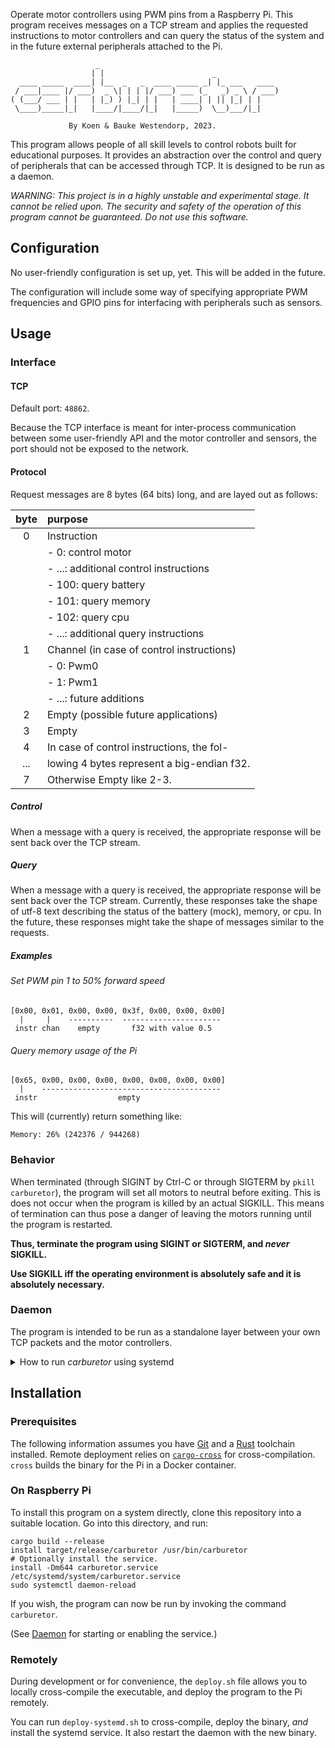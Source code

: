 Operate motor controllers using PWM pins from a Raspberry Pi. This program
receives messages on a TCP stream and applies the requested instructions to
motor controllers and can query the status of the system and in the future
external peripherals attached to the Pi.

<!--- figlet -f rounded carburetor --->

```
                   _
                  | |                        _
  ____ _____  ____| |__  _   _  ____ _____ _| |_ ___   ____
 / ___|____ |/ ___)  _ \| | | |/ ___) ___ (_   _) _ \ / ___)
( (___/ ___ | |   | |_) ) |_| | |   | ____| | || |_| | |
 \____)_____|_|   |____/|____/|_|   |_____)  \__)___/|_|

             By Koen & Bauke Westendorp, 2023.
```

This program allows people of all skill levels to control
robots built for educational purposes. It provides an abstraction over the
control and query of peripherals that can be accessed through TCP. It is
designed to be run as a daemon.

_WARNING: This project is in a highly unstable and experimental stage. It cannot
be relied upon. The security and safety of the operation of this program cannot
be guaranteed. Do not use this software._

## Configuration

No user-friendly configuration is set up, yet. This will be added in the future.

The configuration will include some way of specifying appropriate PWM
frequencies and GPIO pins for interfacing with peripherals such as sensors.

## Usage

### Interface

#### TCP

Default port: `48862`.

Because the TCP interface is meant for inter-process communication between some
user-friendly API and the motor controller and sensors, the port should not be
exposed to the network.

#### Protocol

Request messages are 8 bytes (64 bits) long, and are layed out as follows:

| byte | purpose                                    |
| :--: | :----------------------------------------- |
|  0   | Instruction                                |
|      | - 0: control motor                         |
|      | - ...: additional control instructions     |
|      | - 100: query battery                       |
|      | - 101: query memory                        |
|      | - 102: query cpu                           |
|      | - ...: additional query instructions       |
|  1   | Channel (in case of control instructions)  |
|      | - 0: Pwm0                                  |
|      | - 1: Pwm1                                  |
|      | - ...: future additions                    |
|  2   | Empty (possible future applications)       |
|  3   | Empty                                      |
|  4   | In case of control instructions, the fol-  |
| ...  | lowing 4 bytes represent a big-endian f32. |
|  7   | Otherwise Empty like 2-3.                  |

##### Control

When a message with a query is received, the appropriate response will be sent
back over the TCP stream.

##### Query

When a message with a query is received, the appropriate response will be sent
back over the TCP stream. Currently, these responses take the shape of utf-8
text describing the status of the battery (mock), memory, or cpu. In the future,
these responses might take the shape of messages similar to the requests.

##### Examples

###### Set PWM pin 1 to 50% forward speed

```
[0x00, 0x01, 0x00, 0x00, 0x3f, 0x00, 0x00, 0x00]
  |     |    ----------  ----------------------
 instr chan    empty       f32 with value 0.5
```

###### Query memory usage of the Pi

```
[0x65, 0x00, 0x00, 0x00, 0x00, 0x00, 0x00, 0x00]
  |    ----------------------------------------
 instr                  empty
```

This will (currently) return something like:

```
Memory: 26% (242376 / 944268)
```

### Behavior

When terminated (through SIGINT by Ctrl-C or through SIGTERM by
`pkill carburetor`), the program will set all motors to neutral before exiting.
This is does not occur when the program is killed by an actual SIGKILL. This
means of termination can thus pose a danger of leaving the motors running until
the program is restarted.

**Thus, terminate the program using SIGINT or SIGTERM, and _never_ SIGKILL.**

**Use SIGKILL iff the operating environment is absolutely safe and it is
absolutely necessary.**

### Daemon

The program is intended to be run as a standalone layer between your own TCP packets and the motor controllers.

<details>
<summary>How to run <em>carburetor</em> using systemd</summary>
To run as daemon using systemd, start it:

```console
systemctl start carburetor.service
```

If you wish to enable it on startup, enable it:

```console
systemctl enable carburetor.service
```

#### Restarting

Currently, the restarting policy is set to 3 seconds.

#### Logs

The logs of the daemonized process can be inspected using:

```console
journalctl -xeu carburetor.service
```
</details>

## Installation

### Prerequisites

The following information assumes you have [Git](https://git-scm.com/) and a
[Rust](https://rust-lang.org/) toolchain installed. Remote deployment relies on
[`cargo-cross`](https://github.com/cross-rs/cross) for cross-compilation.
`cross` builds the binary for the Pi in a Docker container.

### On Raspberry Pi

To install this program on a system directly, clone this repository into a
suitable location. Go into this directory, and run:

```console
cargo build --release
install target/release/carburetor /usr/bin/carburetor
# Optionally install the service.
install -Dm644 carburetor.service /etc/systemd/system/carburetor.service
sudo systemctl daemon-reload
```

If you wish, the program can now be run by invoking the command `carburetor`.

(See [Daemon](#daemon) for starting or enabling the service.)

### Remotely

During development or for convenience, the `deploy.sh` file allows you to
locally cross-compile the executable, and deploy the program to the Pi remotely.

You can run `deploy-systemd.sh` to cross-compile, deploy the
binary, _and_ install the systemd service. It also restart the daemon with the
new binary.